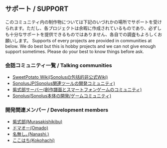 ## サポート / SUPPORT
このコミュニティ内の制作物については下記のいづれかの場所でサポートを受けられます。ただし、各プロジェクトは余暇に作成されているものであり、必ずしも十分なサポートを提供できるものではありません、各自での調査もよろしくお願いします。
Supports of every projects are provided in communities at below. We do best but this is hobby projects and we can not give enough support sometimes. Please do your best to know things before ask.

### 会話コミュニティ一覧 / Talking communities
* [SweetPotato Wiki(Sonolusの包括的非公式Wiki)](https://wiki.purplepalette.net/)
* [SonolusJP(Sonolus関連ツールの開発コミュニティ)](https://discord.com/invite/U7JRQTdnW3)
* [紫式部サーバー(創作譜面とスマートフォンゲームのコミュニティ)](https://discord.com/invite/KEfVkfC6Q9)
* [Sonolus(Sonolus本体の開発/ゲームコミュニティ)](https://discord.com/invite/zStqbJahH7)

### 開発関連メンバー / Development members
* [紫式部(Murasakishikibu)](https://discordapp.com/users/826082931201802240)
* [ドマオー(Omado)](https://github.com/Dosugamea)
* [名無し｡(Nanashi.)](https://github.com/sevenc-nanashi)
* [ここはち(Kokohachi)](https://github.com/Kokohachi)
